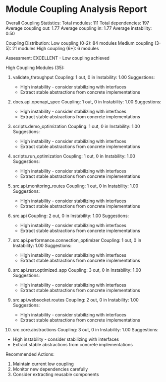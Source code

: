 Module Coupling Analysis Report
==================================================

Overall Coupling Statistics:
  Total modules: 111
  Total dependencies: 197
  Average coupling out: 1.77
  Average coupling in: 1.77
  Average instability: 0.50

Coupling Distribution:
  Low coupling (0-2): 84 modules
  Medium coupling (3-5): 21 modules
  High coupling (6+): 6 modules

Assessment: EXCELLENT - Low coupling achieved

High Coupling Modules (35):
1. validate_throughput
   Coupling: 1 out, 0 in
   Instability: 1.00
   Suggestions:
   - High instability - consider stabilizing with interfaces
   - Extract stable abstractions from concrete implementations

2. docs.api.openapi_spec
   Coupling: 1 out, 0 in
   Instability: 1.00
   Suggestions:
   - High instability - consider stabilizing with interfaces
   - Extract stable abstractions from concrete implementations

3. scripts.demo_optimization
   Coupling: 1 out, 0 in
   Instability: 1.00
   Suggestions:
   - High instability - consider stabilizing with interfaces
   - Extract stable abstractions from concrete implementations

4. scripts.run_optimization
   Coupling: 1 out, 0 in
   Instability: 1.00
   Suggestions:
   - High instability - consider stabilizing with interfaces
   - Extract stable abstractions from concrete implementations

5. src.api.monitoring_routes
   Coupling: 1 out, 0 in
   Instability: 1.00
   Suggestions:
   - High instability - consider stabilizing with interfaces
   - Extract stable abstractions from concrete implementations

6. src.api
   Coupling: 2 out, 0 in
   Instability: 1.00
   Suggestions:
   - High instability - consider stabilizing with interfaces
   - Extract stable abstractions from concrete implementations

7. src.api.performance.connection_optimizer
   Coupling: 1 out, 0 in
   Instability: 1.00
   Suggestions:
   - High instability - consider stabilizing with interfaces
   - Extract stable abstractions from concrete implementations

8. src.api.rest.optimized_app
   Coupling: 3 out, 0 in
   Instability: 1.00
   Suggestions:
   - High instability - consider stabilizing with interfaces
   - Extract stable abstractions from concrete implementations

9. src.api.websocket.routes
   Coupling: 2 out, 0 in
   Instability: 1.00
   Suggestions:
   - High instability - consider stabilizing with interfaces
   - Extract stable abstractions from concrete implementations

10. src.core.abstractions
   Coupling: 3 out, 0 in
   Instability: 1.00
   Suggestions:
   - High instability - consider stabilizing with interfaces
   - Extract stable abstractions from concrete implementations

Recommended Actions:
1. Maintain current low coupling
2. Monitor new dependencies carefully
3. Consider extracting reusable components
